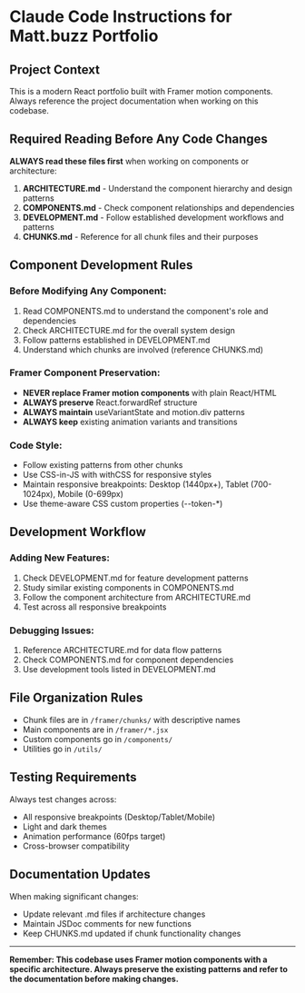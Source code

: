 # Claude Code Instructions for Matt.buzz Portfolio

## Project Context
This is a modern React portfolio built with Framer motion components. Always reference the project documentation when working on this codebase.

## Required Reading Before Any Code Changes
**ALWAYS read these files first** when working on components or architecture:

1. **ARCHITECTURE.md** - Understand the component hierarchy and design patterns
2. **COMPONENTS.md** - Check component relationships and dependencies
3. **DEVELOPMENT.md** - Follow established development workflows and patterns
4. **CHUNKS.md** - Reference for all chunk files and their purposes

## Component Development Rules

### Before Modifying Any Component:
1. Read COMPONENTS.md to understand the component's role and dependencies
2. Check ARCHITECTURE.md for the overall system design
3. Follow patterns established in DEVELOPMENT.md
4. Understand which chunks are involved (reference CHUNKS.md)

### Framer Component Preservation:
- **NEVER replace Framer motion components** with plain React/HTML
- **ALWAYS preserve** React.forwardRef structure
- **ALWAYS maintain** useVariantState and motion.div patterns
- **ALWAYS keep** existing animation variants and transitions

### Code Style:
- Follow existing patterns from other chunks
- Use CSS-in-JS with withCSS for responsive styles
- Maintain responsive breakpoints: Desktop (1440px+), Tablet (700-1024px), Mobile (0-699px)
- Use theme-aware CSS custom properties (--token-*)

## Development Workflow

### Adding New Features:
1. Check DEVELOPMENT.md for feature development patterns
2. Study similar existing components in COMPONENTS.md
3. Follow the component architecture from ARCHITECTURE.md
4. Test across all responsive breakpoints

### Debugging Issues:
1. Reference ARCHITECTURE.md for data flow patterns
2. Check COMPONENTS.md for component dependencies
3. Use development tools listed in DEVELOPMENT.md

## File Organization Rules
- Chunk files are in `/framer/chunks/` with descriptive names
- Main components are in `/framer/*.jsx`
- Custom components go in `/components/`
- Utilities go in `/utils/`

## Testing Requirements
Always test changes across:
- All responsive breakpoints (Desktop/Tablet/Mobile)
- Light and dark themes
- Animation performance (60fps target)
- Cross-browser compatibility

## Documentation Updates
When making significant changes:
- Update relevant .md files if architecture changes
- Maintain JSDoc comments for new functions
- Keep CHUNKS.md updated if chunk functionality changes

---

**Remember: This codebase uses Framer motion components with a specific architecture. Always preserve the existing patterns and refer to the documentation before making changes.**